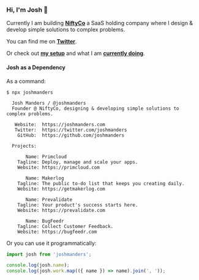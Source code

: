 ### Hi, I'm Josh 👋

Currently I am building [**NiftyCo**](https://aniftyco.com 'NiftyCo - Design & develop simple solutions to complex problems') a SaaS holding company where I design & develop simple solutions to complex problems.

You can find me on [**Twitter**](https://twitter.com/joshmanders 'Me on Twitter').

Or check out [**my setup**](https://joshmanders.com/uses 'My setup') and what I am [**currently doing**](https://joshmanders.com/now 'What I am currently doing').

#### Josh as a Dependency

As a command:

```
$ npx joshmanders

  Josh Manders / @joshmanders
  Founder @ NiftyCo, designing & developing simple solutions to complex problems.

   Website:  https://joshmanders.com
   Twitter:  https://twitter.com/joshmanders
    GitHub:  https://github.com/joshmanders

  Projects:

       Name: Primcloud
    Tagline: Deploy, manage and scale your apps.
    Website: https://primcloud.com

       Name: Makerlog
    Tagline: The public to-do list that keeps you creating daily.
    Website: https://getmakerlog.com

       Name: Prevalidate
    Tagline: Your product's success starts here.
    Website: https://prevalidate.com

       Name: BugFeedr
    Tagline: Collect Customer Feedback.
    Website: https://bugfeedr.com
```

Or you can use it programmatically:

```typescript
import josh from 'joshmanders';

console.log(josh.name);
console.log(josh.work.map(({ name }) => name).join(', '));
```
